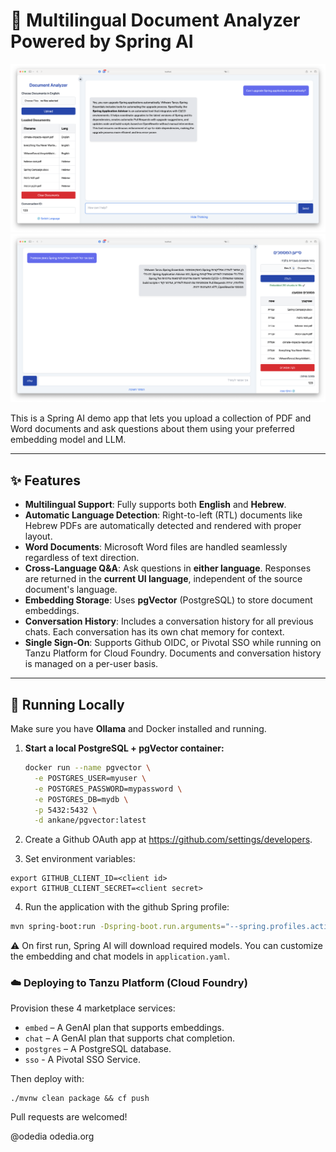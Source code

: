 # 🧠 Multilingual Document Analyzer Powered by Spring AI

![PDF Analyzer (English)](Screenshot-eng.png)
![PDF Analyzer (Hebrew)](Screenshot-heb.png)

This is a Spring AI demo app that lets you upload a collection of PDF and Word documents and ask questions about them using your preferred embedding model and LLM.

---

## ✨ Features

- **Multilingual Support**: Fully supports both **English** and **Hebrew**.
- **Automatic Language Detection**: Right-to-left (RTL) documents like Hebrew PDFs are automatically detected and rendered with proper layout.  
- **Word Documents**: Microsoft Word files are handled seamlessly regardless of text direction.
- **Cross-Language Q&A**: Ask questions in **either language**. Responses are returned in the **current UI language**, independent of the source document's language.
- **Embedding Storage**: Uses **pgVector** (PostgreSQL) to store document embeddings.
- **Conversation History**: Includes a conversation history for all previous chats. Each conversation has its own chat memory for context.
- **Single Sign-On**: Supports Github OIDC, or Pivotal SSO while running on Tanzu Platform for Cloud Foundry. Documents and conversation history is managed on a per-user basis.

---

## 🚀 Running Locally

Make sure you have **Ollama** and Docker installed and running.

1. **Start a local PostgreSQL + pgVector container:**

   ```bash
   docker run --name pgvector \
     -e POSTGRES_USER=myuser \
     -e POSTGRES_PASSWORD=mypassword \
     -e POSTGRES_DB=mydb \
     -p 5432:5432 \
     -d ankane/pgvector:latest
    ```
2. Create a Github OAuth app at https://github.com/settings/developers.

3. Set environment variables:

```
export GITHUB_CLIENT_ID=<client id>
export GITHUB_CLIENT_SECRET=<client secret>
```
4. Run the application with the github Spring profile:

```bash
mvn spring-boot:run -Dspring-boot.run.arguments="--spring.profiles.active=github"
```

⚠️ On first run, Spring AI will download required models. You can customize the embedding and chat models in `application.yaml`.

### ☁️ Deploying to Tanzu Platform (Cloud Foundry)
Provision these 4 marketplace services:

- `embed` – A GenAI plan that supports embeddings.
- `chat` – A GenAI plan that supports chat completion.
- `postgres` – A PostgreSQL database.
- `sso` - A Pivotal SSO Service.

Then deploy with:

```
./mvnw clean package && cf push
```

Pull requests are welcomed!

@odedia
odedia.org